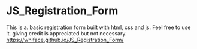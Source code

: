 # JS_Registration_Form
This is a. basic registration form built with html, css and js. Feel free to use it. giving credit is appreciated but not necessary. 
https://whiface.github.io/JS_Registration_Form/
